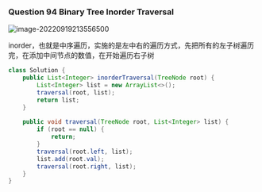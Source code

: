 ### Question 94 Binary Tree Inorder Traversal

![image-20220919213556500](C:\Users\jason\AppData\Roaming\Typora\typora-user-images\image-20220919213556500.png)

inorder，也就是中序遍历，实施的是左中右的遍历方式，先把所有的左子树遍历完，在添加中间节点的数值，在开始遍历右子树



```java
class Solution {
    public List<Integer> inorderTraversal(TreeNode root) {
        List<Integer> list = new ArrayList<>();
        traversal(root, list);
        return list;
    }
    
    public void traversal(TreeNode root, List<Integer> list) {
        if (root == null) {
            return;
        }
        traversal(root.left, list);
        list.add(root.val);
        traversal(root.right, list);
    }
}
```

